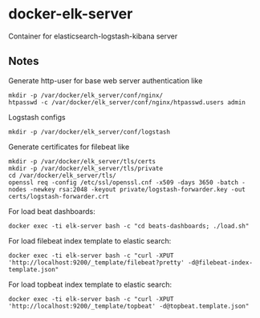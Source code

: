 # docker-elk-server
Container for elasticsearch-logstash-kibana server

## Notes
Generate http-user for base web server authentication like
```
mkdir -p /var/docker/elk_server/conf/nginx/
htpasswd -c /var/docker/elk_server/conf/nginx/htpasswd.users admin
```

Logstash configs
```
mkdir -p /var/docker/elk_server/conf/logstash
```

Generate certificates for filebeat like
```
mkdir -p /var/docker/elk_server/tls/certs
mkdir -p /var/docker/elk_server/tls/private
cd /var/docker/elk_server/tls/
openssl req -config /etc/ssl/openssl.cnf -x509 -days 3650 -batch -nodes -newkey rsa:2048 -keyout private/logstash-forwarder.key -out certs/logstash-forwarder.crt
```

For load beat dashboards:
```
docker exec -ti elk-server bash -c "cd beats-dashboards; ./load.sh"
```

For load filebeat index template to elastic search:
```
docker exec -ti elk-server bash -c "curl -XPUT 'http://localhost:9200/_template/filebeat?pretty' -d@filebeat-index-template.json"
```

For load topbeat index template to elastic search:
```
docker exec -ti elk-server bash -c "curl -XPUT 'http://localhost:9200/_template/topbeat' -d@topbeat.template.json"
```